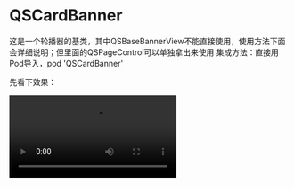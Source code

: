 # QSCardBanner
这是一个轮播器的基类，其中QSBaseBannerView不能直接使用，使用方法下面会详细说明；但里面的QSPageControl可以单独拿出来使用
集成方法：直接用Pod导入，pod 'QSCardBanner'

先看下效果：
<!-- <img src="https://github.com/fallpine/QSCardBanner/blob/master/Screenshots/record.mov" width="200"/> -->

<!-- <audio id="audio" controls="" preload="none">
      <source id="mov" src="https://github.com/fallpine/QSCardBanner/blob/master/Screenshots/record.mov">
      </audio> -->

![img](https://github.com/fallpine/QSCardBanner/blob/master/Screenshots/record.mov)
